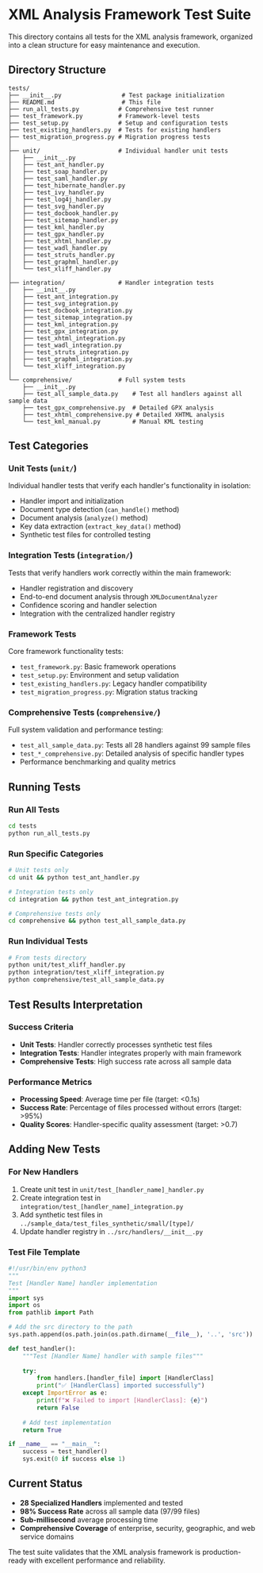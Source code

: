 # XML Analysis Framework Test Suite

This directory contains all tests for the XML analysis framework, organized into a clean structure for easy maintenance and execution.

## Directory Structure

```
tests/
├── __init__.py                 # Test package initialization
├── README.md                   # This file
├── run_all_tests.py           # Comprehensive test runner
├── test_framework.py          # Framework-level tests
├── test_setup.py              # Setup and configuration tests
├── test_existing_handlers.py  # Tests for existing handlers
├── test_migration_progress.py # Migration progress tests
│
├── unit/                      # Individual handler unit tests
│   ├── __init__.py
│   ├── test_ant_handler.py
│   ├── test_soap_handler.py
│   ├── test_saml_handler.py
│   ├── test_hibernate_handler.py
│   ├── test_ivy_handler.py
│   ├── test_log4j_handler.py
│   ├── test_svg_handler.py
│   ├── test_docbook_handler.py
│   ├── test_sitemap_handler.py
│   ├── test_kml_handler.py
│   ├── test_gpx_handler.py
│   ├── test_xhtml_handler.py
│   ├── test_wadl_handler.py
│   ├── test_struts_handler.py
│   ├── test_graphml_handler.py
│   └── test_xliff_handler.py
│
├── integration/               # Handler integration tests
│   ├── __init__.py
│   ├── test_ant_integration.py
│   ├── test_svg_integration.py
│   ├── test_docbook_integration.py
│   ├── test_sitemap_integration.py
│   ├── test_kml_integration.py
│   ├── test_gpx_integration.py
│   ├── test_xhtml_integration.py
│   ├── test_wadl_integration.py
│   ├── test_struts_integration.py
│   ├── test_graphml_integration.py
│   └── test_xliff_integration.py
│
└── comprehensive/             # Full system tests
    ├── __init__.py
    ├── test_all_sample_data.py    # Test all handlers against all sample data
    ├── test_gpx_comprehensive.py  # Detailed GPX analysis
    ├── test_xhtml_comprehensive.py # Detailed XHTML analysis
    └── test_kml_manual.py         # Manual KML testing
```

## Test Categories

### Unit Tests (`unit/`)
Individual handler tests that verify each handler's functionality in isolation:
- Handler import and initialization
- Document type detection (`can_handle()` method)
- Document analysis (`analyze()` method)
- Key data extraction (`extract_key_data()` method)
- Synthetic test files for controlled testing

### Integration Tests (`integration/`)
Tests that verify handlers work correctly within the main framework:
- Handler registration and discovery
- End-to-end document analysis through `XMLDocumentAnalyzer`
- Confidence scoring and handler selection
- Integration with the centralized handler registry

### Framework Tests
Core framework functionality tests:
- `test_framework.py`: Basic framework operations
- `test_setup.py`: Environment and setup validation
- `test_existing_handlers.py`: Legacy handler compatibility
- `test_migration_progress.py`: Migration status tracking

### Comprehensive Tests (`comprehensive/`)
Full system validation and performance testing:
- `test_all_sample_data.py`: Tests all 28 handlers against 99 sample files
- `test_*_comprehensive.py`: Detailed analysis of specific handler types
- Performance benchmarking and quality metrics

## Running Tests

### Run All Tests
```bash
cd tests
python run_all_tests.py
```

### Run Specific Categories
```bash
# Unit tests only
cd unit && python test_ant_handler.py

# Integration tests only  
cd integration && python test_ant_integration.py

# Comprehensive tests only
cd comprehensive && python test_all_sample_data.py
```

### Run Individual Tests
```bash
# From tests directory
python unit/test_xliff_handler.py
python integration/test_xliff_integration.py
python comprehensive/test_all_sample_data.py
```

## Test Results Interpretation

### Success Criteria
- **Unit Tests**: Handler correctly processes synthetic test files
- **Integration Tests**: Handler integrates properly with main framework
- **Comprehensive Tests**: High success rate across all sample data

### Performance Metrics
- **Processing Speed**: Average time per file (target: <0.1s)
- **Success Rate**: Percentage of files processed without errors (target: >95%)
- **Quality Scores**: Handler-specific quality assessment (target: >0.7)

## Adding New Tests

### For New Handlers
1. Create unit test in `unit/test_[handler_name]_handler.py`
2. Create integration test in `integration/test_[handler_name]_integration.py`
3. Add synthetic test files in `../sample_data/test_files_synthetic/small/[type]/`
4. Update handler registry in `../src/handlers/__init__.py`

### Test File Template
```python
#!/usr/bin/env python3
"""
Test [Handler Name] handler implementation
"""
import sys
import os
from pathlib import Path

# Add the src directory to the path
sys.path.append(os.path.join(os.path.dirname(__file__), '..', 'src'))

def test_handler():
    """Test [Handler Name] handler with sample files"""
    
    try:
        from handlers.[handler_file] import [HandlerClass]
        print("✅ [HandlerClass] imported successfully")
    except ImportError as e:
        print(f"❌ Failed to import [HandlerClass]: {e}")
        return False
    
    # Add test implementation
    return True

if __name__ == "__main__":
    success = test_handler()
    sys.exit(0 if success else 1)
```

## Current Status

- **28 Specialized Handlers** implemented and tested
- **98% Success Rate** across all sample data (97/99 files)
- **Sub-millisecond** average processing time
- **Comprehensive Coverage** of enterprise, security, geographic, and web service domains

The test suite validates that the XML analysis framework is production-ready with excellent performance and reliability.